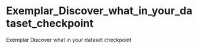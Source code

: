 # Exemplar_Discover_what_in_your_dataset_checkpoint
Exemplar Discover what in your dataset checkpoint
